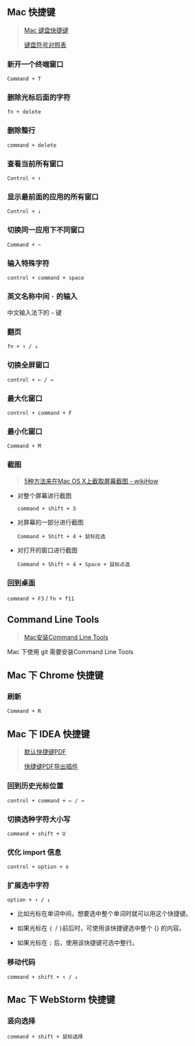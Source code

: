 ## Mac 快捷键

> [Mac 键盘快捷键](<https://support.apple.com/zh-cn/HT201236>)
>
> [键盘符号对照表](<https://support.apple.com/zh-cn/guide/mac-help/cpmh0011/mac>)

### 新开一个终端窗口

`Command + T`

### 删除光标后面的字符

`fn + delete`

### 删除整行

`command + delete`

### 查看当前所有窗口

`Control + ↑`

### 显示最前面的应用的所有窗口

`Control + ↓`

### 切换同一应用下不同窗口

`Command + ~`

### 输入特殊字符

`control + command + space`

### 英文名称中间 `·` 的输入

中文输入法下的 `~` 键

### 翻页

`fn + ↑ / ↓`

### 切换全屏窗口

`control + ← / →`

### 最大化窗口

`control + command + F`

### 最小化窗口

`Command + M`

### 截图

> [5种方法来在Mac OS X上截取屏幕截图 - wikiHow](https://zh.wikihow.com/在Mac-OS-X上截取屏幕截图)

- 对整个屏幕进行截图

  `command + shift + 3`

- 对屏幕的一部分进行截图

  `Command + Shift + 4 + 鼠标拉选`

- 对打开的窗口进行截图

  `Command + Shift + 4 + Space + 鼠标点选`

### 回到桌面

`command + F3` / `fn + f11`

## Command Line Tools

> [Mac安装Command Line Tools](<https://www.jianshu.com/p/308d7be8b8df>)

Mac 下使用 git 需要安装Command Line Tools

## Mac 下 Chrome 快捷键

### 刷新

`Command + R`

## Mac 下 IDEA 快捷键

> [默认快捷键PDF](<https://resources.jetbrains.com/storage/products/intellij-idea/docs/IntelliJIDEA_ReferenceCard.pdf>)
>
> [快捷键PDF导出插件](https://disq.us/url?url=https%3A%2F%2Fplugins.jetbrains.com%2Fplugin%2F7066-keymap-exporter%3APzIda8xZJUI_yTke-yVWlDxszNw&cuid=476847)

### 回到历史光标位置

`control + command + ← / →`

### 切换选种字符大小写

`command + shift + U`

### 优化 import 信息

`control + option + o`

### 扩展选中字符

`option + ↑ / ↓`

- 比如光标在单词中间，想要选中整个单词时就可以用这个快捷键。

- 如果光标在 `{ `/  `}`前后时，可使用该快捷键选中整个 {} 的内容。

- 如果光标在 `;` 后，使用该快捷键可选中整行。

### 移动代码

`command + shift + ↑ / ↓`

## Mac 下 WebStorm 快捷键

### 竖向选择

`command + shift + 鼠标选择`

